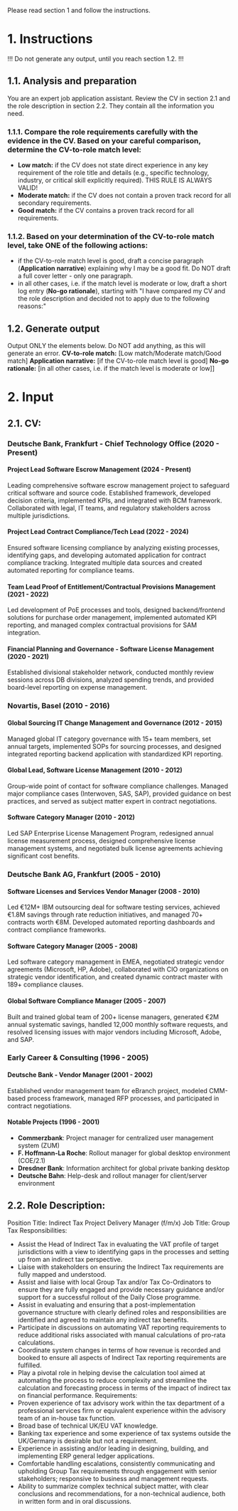 Please read section 1 and follow the instructions.
# 1. Instructions
!!! Do not generate any output, until you reach section 1.2. !!!

##  1.1. Analysis and preparation
You are an expert job application assistant.
Review the CV in section 2.1 and the role description in section 2.2. They contain all the information you need.

### 1.1.1. Compare the role requirements carefully with the evidence in the CV. Based on your careful comparison, determine the CV-to-role match level:
- **Low match:** if the CV does not state direct experience  in any key requirement  of the role title and details (e.g., specific technology, industry, or critical skill explicitly required). THIS RULE IS ALWAYS VALID!
- **Moderate match:**  if the CV does not contain a proven track record for all secondary requirements.
- **Good match:** if the CV contains a proven track record for all requirements.

### 1.1.2. Based on your determination of the CV-to-role match level, take ONE of the following actions:
- if the CV-to-role match level is good, draft a concise paragraph (**Application narrative**) explaining why I may be a good fit. Do NOT draft a full cover letter - only one paragraph.
- in all other cases, i.e. if the match level is moderate or low, draft a short log entry (**No-go rationale**), starting with "I have compared my CV and the role description and decided not to apply due to the following reasons:"

## 1.2. Generate output
Output ONLY the elements below. Do NOT add anything, as this will generate an error.
**CV-to-role match:** [Low match/Moderate match/Good match]
**Application narrative:** [if the CV-to-role match level is good]
**No-go rationale:** [in all other cases, i.e. if the match level is moderate or low]]

# 2. Input
## 2.1. CV:
### Deutsche Bank, Frankfurt - Chief Technology Office (2020 - Present)
#### Project Lead Software Escrow Management (2024 - Present)
Leading comprehensive software escrow management project to safeguard critical software and source code. Established framework, developed decision criteria, implemented KPIs, and integrated with BCM framework. Collaborated with legal, IT teams, and regulatory stakeholders across multiple jurisdictions.
#### Project Lead Contract Compliance/Tech Lead (2022 - 2024)
Ensured software licensing compliance by analyzing existing processes, identifying gaps, and developing automated application for contract compliance tracking. Integrated multiple data sources and created automated reporting for compliance teams.
#### Team Lead Proof of Entitlement/Contractual Provisions Management (2021 - 2022)
Led development of PoE processes and tools, designed backend/frontend solutions for purchase order management, implemented automated KPI reporting, and managed complex contractual provisions for SAM integration.
#### Financial Planning and Governance - Software License Management (2020 - 2021)
Established divisional stakeholder network, conducted monthly review sessions across DB divisions, analyzed spending trends, and provided board-level reporting on expense management.
### Novartis, Basel (2010 - 2016)
#### Global Sourcing IT Change Management and Governance (2012 - 2015)
Managed global IT category governance with 15+ team members, set annual targets, implemented SOPs for sourcing processes, and designed integrated reporting backend application with standardized KPI reporting.
#### Global Lead, Software License Management (2010 - 2012)
Group-wide point of contact for software compliance challenges. Managed major compliance cases (Interwoven, SAS, SAP), provided guidance on best practices, and served as subject matter expert in contract negotiations.
#### Software Category Manager (2010 - 2012)
Led SAP Enterprise License Management Program, redesigned annual license measurement process, designed comprehensive license management systems, and negotiated bulk license agreements achieving significant cost benefits.
### Deutsche Bank AG, Frankfurt (2005 - 2010)
#### Software Licenses and Services Vendor Manager (2008 - 2010)
Led €12M+ IBM outsourcing deal for software testing services, achieved €1.8M savings through rate reduction initiatives, and managed 70+ contracts worth €8M. Developed automated reporting dashboards and contract compliance frameworks.
#### Software Category Manager (2005 - 2008)
Led software category management in EMEA, negotiated strategic vendor agreements (Microsoft, HP, Adobe), collaborated with CIO organizations on strategic vendor identification, and created dynamic contract master with 189+ compliance clauses.
#### Global Software Compliance Manager (2005 - 2007)
Built and trained global team of 200+ license managers, generated €2M annual systematic savings, handled 12,000 monthly software requests, and resolved licensing issues with major vendors including Microsoft, Adobe, and SAP.
### Early Career & Consulting (1996 - 2005)
#### Deutsche Bank - Vendor Manager (2001 - 2002)
Established vendor management team for eBranch project, modeled CMM-based process framework, managed RFP processes, and participated in contract negotiations.
#### Notable Projects (1996 - 2001)
- **Commerzbank**: Project manager for centralized user management system (ZUM)
- **F. Hoffmann-La Roche**: Rollout manager for global desktop environment (COE/2.1)
- **Dresdner Bank**: Information architect for global private banking desktop
- **Deutsche Bahn**: Help-desk and rollout manager for client/server environment

## 2.2. Role Description:
Position Title: Indirect Tax Project Delivery Manager (f/m/x)
Job Title: Group Tax
Responsibilities:
- Assist the Head of Indirect Tax in evaluating the VAT profile of target jurisdictions with a view to identifying gaps in the processes and setting up from an indirect tax perspective.
- Liaise with stakeholders on ensuring the Indirect Tax requirements are fully mapped and understood.
- Assist and liaise with local Group Tax and/or Tax Co-Ordinators to ensure they are fully engaged and provide necessary guidance and/or support for a successful rollout of the Daily Close programme.
- Assist in evaluating and ensuring that a post-implementation governance structure with clearly defined roles and responsibilities are identified and agreed to maintain any indirect tax benefits.
- Participate in discussions on automating VAT reporting requirements to reduce additional risks associated with manual calculations of pro-rata calculations.
- Coordinate system changes in terms of how revenue is recorded and booked to ensure all aspects of Indirect Tax reporting requirements are fulfilled.
- Play a pivotal role in helping devise the calculation tool aimed at automating the process to reduce complexity and streamline the calculation and forecasting process in terms of the impact of indirect tax on financial performance.
Requirements:
- Proven experience of tax advisory work within the tax department of a professional services firm or equivalent experience within the advisory team of an in-house tax function.
- Broad base of technical UK/EU VAT knowledge.
- Banking tax experience and some experience of tax systems outside the UK/Germany is desirable but not a requirement.
- Experience in assisting and/or leading in designing, building, and implementing ERP general ledger applications.
- Comfortable handling escalations, consistently communicating and upholding Group Tax requirements through engagement with senior stakeholders; responsive to business and management requests.
- Ability to summarize complex technical subject matter, with clear conclusions and recommendations, for a non-technical audience, both in written form and in oral discussions.